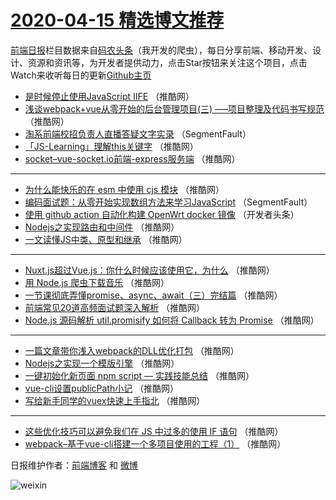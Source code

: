 # [2020-04-15 精选博文推荐](https://toutiao.qdkfweb.cn/date/2020/04/15)

[前端日报](https://qdkfweb.cn/c/news)栏目数据来自[码农头条](https://toutiao.qdkfweb.cn/)（我开发的爬虫），每日分享前端、移动开发、设计、资源和资讯等，为开发者提供动力，点击Star按钮来关注这个项目，点击Watch来收听每日的更新[Github主页](https://github.com/kujian/frontendDaily)
* [是时候停止使用JavaScript IIFE](https://toutiao.qdkfweb.cn/141143.html) （推酷网）
* [浅谈webpack+vue从零开始的后台管理项目(三) &#8212;&#8211;项目整理及代码书写规范](https://toutiao.qdkfweb.cn/141146.html) （推酷网）
* [淘系前端校招负责人直播答疑文字实录](https://toutiao.qdkfweb.cn/141127.html) （SegmentFault）
* [「JS-Learning」理解this关键字](https://toutiao.qdkfweb.cn/141140.html) （推酷网）
* [socket&#8211;vue-socket.io前端-express服务端](https://toutiao.qdkfweb.cn/141141.html) （推酷网）

***
* [为什么能快乐的在 esm 中使用 cjs 模块](https://toutiao.qdkfweb.cn/141147.html) （推酷网）
* [编码面试题：从零开始实现数组方法来学习JavaScript](https://toutiao.qdkfweb.cn/141126.html) （SegmentFault）
* [使用 github action 自动化构建 OpenWrt docker 镜像](https://toutiao.qdkfweb.cn/141128.html) （开发者头条）
* [Nodejs之实现路由和中间件](https://toutiao.qdkfweb.cn/141130.html) （推酷网）
* [一文读懂JS中类、原型和继承](https://toutiao.qdkfweb.cn/141131.html) （推酷网）

***
* [Nuxt.js超过Vue.js：你什么时候应该使用它，为什么](https://toutiao.qdkfweb.cn/141142.html) （推酷网）
* [用 Node.js 爬虫下载音乐](https://toutiao.qdkfweb.cn/141132.html) （推酷网）
* [一节课彻底弄懂promise、async、await（三）完结篇](https://toutiao.qdkfweb.cn/141133.html) （推酷网）
* [前端常见20道高频面试题深入解析](https://toutiao.qdkfweb.cn/141144.html) （推酷网）
* [Node.js 源码解析 util.promisify 如何将 Callback 转为 Promise](https://toutiao.qdkfweb.cn/141134.html) （推酷网）

***
* [一篇文章带你浅入webpack的DLL优化打包](https://toutiao.qdkfweb.cn/141145.html) （推酷网）
* [Nodejs之实现一个模版引擎](https://toutiao.qdkfweb.cn/141135.html) （推酷网）
* [一键初始化新页面 npm script &#8212; 实践技能总结](https://toutiao.qdkfweb.cn/141136.html) （推酷网）
* [vue-cli设置publicPath小记](https://toutiao.qdkfweb.cn/141137.html) （推酷网）
* [写给新手同学的vuex快速上手指北](https://toutiao.qdkfweb.cn/141138.html) （推酷网）

***
* [这些优化技巧可以避免我们在 JS 中过多的使用 IF 语句](https://toutiao.qdkfweb.cn/141139.html) （推酷网）
* [webpack&#8211;基于vue-cli搭建一个多项目使用的工程（1）](https://toutiao.qdkfweb.cn/141129.html) （推酷网）

日报维护作者：[前端博客](https://qdkfweb.cn/) 和 [微博](https://qdkfweb.cn/go/weibo)

![weixin](https://user-images.githubusercontent.com/3055447/38468989-651132ac-3b80-11e8-8e6b-15122322a9d7.png)
